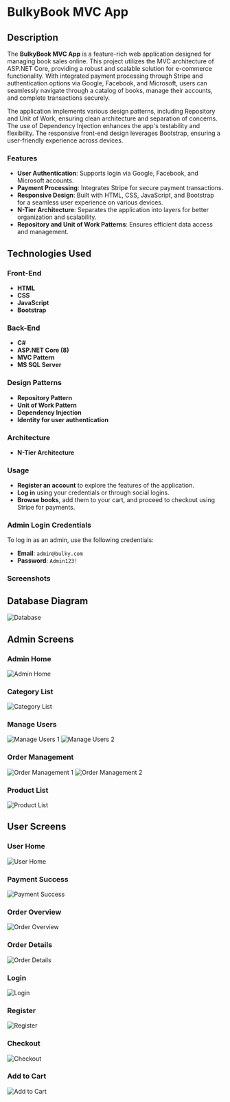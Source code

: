 # BulkyBook MVC App

## Description

The **BulkyBook MVC App** is a feature-rich web application designed for managing book sales online. This project utilizes the MVC architecture of ASP.NET Core, providing a robust and scalable solution for e-commerce functionality. With integrated payment processing through Stripe and authentication options via Google, Facebook, and Microsoft, users can seamlessly navigate through a catalog of books, manage their accounts, and complete transactions securely.

The application implements various design patterns, including Repository and Unit of Work, ensuring clean architecture and separation of concerns. The use of Dependency Injection enhances the app's testability and flexibility. The responsive front-end design leverages Bootstrap, ensuring a user-friendly experience across devices.

### Features

- **User Authentication**: Supports login via Google, Facebook, and Microsoft accounts.
- **Payment Processing**: Integrates Stripe for secure payment transactions.
- **Responsive Design**: Built with HTML, CSS, JavaScript, and Bootstrap for a seamless user experience on various devices.
- **N-Tier Architecture**: Separates the application into layers for better organization and scalability.
- **Repository and Unit of Work Patterns**: Ensures efficient data access and management.

## Technologies Used

### Front-End
- **HTML**
- **CSS**
- **JavaScript**
- **Bootstrap**

### Back-End
- **C#**
- **ASP.NET Core (8)**
- **MVC Pattern**
- **MS SQL Server**

### Design Patterns
- **Repository Pattern**
- **Unit of Work Pattern**
- **Dependency Injection**
- **Identity for user authentication**

### Architecture
- **N-Tier Architecture**

### Usage
- **Register an account** to explore the features of the application.
- **Log in** using your credentials or through social logins.
- **Browse books**, add them to your cart, and proceed to checkout using Stripe for payments.

### Admin Login Credentials
To log in as an admin, use the following credentials:
- **Email**: `admin@bulky.com`
- **Password**: `Admin123!`

### Screenshots
## Database Diagram
![Database](ProjectImages/database.png)

## Admin Screens

### Admin Home
![Admin Home](ProjectImages/AdminHome.png)

### Category List
![Category List](ProjectImages/categoryList.png)

### Manage Users
![Manage Users 1](ProjectImages/manageuser1.png)
![Manage Users 2](ProjectImages/managuser2.png)

### Order Management
![Order Management 1](ProjectImages/orderManage1.png)
![Order Management 2](ProjectImages/ordermanage2.png)

### Product List
![Product List](ProjectImages/productList.png)

## User Screens

### User Home
![User Home](ProjectImages/UserHome.png)

### Payment Success
![Payment Success](ProjectImages/paymentsucsses.png)

### Order Overview
![Order Overview](ProjectImages/order.png)

### Order Details
![Order Details](ProjectImages/DETAILS.png)

### Login
![Login](ProjectImages/login.png)

### Register
![Register](ProjectImages/register.png)

### Checkout
![Checkout](ProjectImages/checkout.png)

### Add to Cart
![Add to Cart](ProjectImages/addtocart.png)
